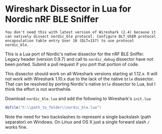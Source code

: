 # Wireshark Dissector in Lua for Nordic nRF BLE Sniffer

`You don't need this with latest version of Wireshark (2.4) because it can natively dissect nordic_ble protocol. Configure DLT_USER protocol encapsulation table entry User 10 (DLT=157) to use protocol nordic_ble.`

This is a Lua port of Nordic's native dissector for the nRF BLE Sniffer. Legacy header (version 0.9.7) and call to `nordic_debug` dissector have not been ported. Submit a pull request if you port that portion of code.

This dissector should work on all Wireshark versions starting at 1.12.x. It will not work with Wireshark 1.10.x due to the lack of the native `btle` dissector. That can be resolved by porting Nordic's native `btle` dissector to Lua, but I think the effort is not worthwhile.

Download `nordic_ble.lua` and add the following to Wireshark's `init.lua`

```lua
dofile("C:\\path_to_folder\\nordic_ble.lua")
```

Note the need for two backslashes to represent a single backslash (path separator) on Windows. On Linux and OS X just a single forward slash `/` works fine.
